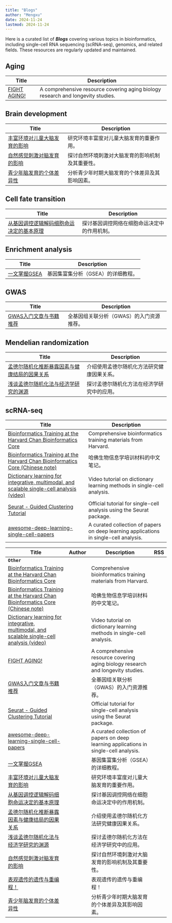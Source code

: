 ```yaml
---
title: "Blogs"
author: "Mengxu"
date: 2024-11-24
lastmod: 2024-11-24
---
```


<!--more-->

Here is a curated list of ***Blogs*** covering various topics in bioinformatics, including single-cell RNA sequencing (scRNA-seq), genomics, and related fields. These resources are regularly updated and maintained.

## Aging

| Title | Description |
| -- | -- |
| [FIGHT AGING!](https://www.fightaging.org/) | A comprehensive resource covering aging biology research and longevity studies. |


## Brain development

| Title | Description |
| -- | -- |
| [丰富环境对儿童大脑发育的影响](https://zhuanlan.zhihu.com/p/532096885) | 研究环境丰富度对儿童大脑发育的重要作用。 |
| [自然感觉刺激对脑发育的影响](https://www.cas.cn/kxcb/kpwz/201401/t20140129_4031024.shtml) | 探讨自然环境刺激对大脑发育的影响机制及其重要性。 |
| [青少年脑发育的个体差异性](https://zhuanlan.zhihu.com/p/307358952) | 分析青少年时期大脑发育的个体差异及其影响因素。 |


## Cell fate transition

| Title | Description |
| -- | -- |
| [从基因调控逻辑解码细胞命运决定的基本原理](http://cqb.pku.edu.cn/zyli/info/1041/1196.htm) | 探讨基因调控网络在细胞命运决定中的作用机制。 |


## Enrichment analysis

| Title | Description |
| -- | -- |
| [一文掌握GSEA](https://mp.weixin.qq.com/s?__biz=MzI5MTcwNjA4NQ==&mid=2247488358&idx=1&sn=4c1c15b6467ff7f8bd7fe95400bbc1df&scene=21#wechat_redirect) | 基因集富集分析（GSEA）的详细教程。 |


## GWAS

| Title | Description |
| -- | -- |
| [GWAS入门文章与书籍推荐](https://gwaslab.org/2021/03/30/gwas%e5%85%a5%e9%97%a8%e6%96%87%e7%ab%a0%e4%b8%8e%e4%b9%a6%e7%b1%8d%e6%8e%a8%e8%8d%90/) | 全基因组关联分析（GWAS）的入门资源推荐。 |


## Mendelian randomization

| Title | Description |
| -- | -- |
| [孟德尔随机化推断暴露因素与健康结局的因果关系](https://www.jianshu.com/p/8ac31267d3d8) | 介绍使用孟德尔随机化方法研究健康因果关系。 |
| [浅谈孟德尔随机化法与经济学研究的渊源](https://zhuanlan.zhihu.com/p/507997457/) | 探讨孟德尔随机化方法在经济学研究中的应用。 |


## scRNA-seq

| Title | Description |
| -- | -- |
| [Bioinformatics Training at the Harvard Chan Bioinformatics Core](https://hbctraining.github.io/main/) | Comprehensive bioinformatics training materials from Harvard. |
| [Bioinformatics Training at the Harvard Chan Bioinformatics Core (Chinese note)](https://wap.sciencenet.cn/home.php?mod=space&do=blog&id=1241283) | 哈佛生物信息学培训材料的中文笔记。 |
| [Dictionary learning for integrative, multimodal, and scalable single-cell analysis (video)](https://www.youtube.com/watch?v=AHl5V-9dMOI) | Video tutorial on dictionary learning methods in single-cell analysis. |
| [Seurat - Guided Clustering Tutorial](https://satijalab.org/seurat/articles/pbmc3k_tutorial.html) | Official tutorial for single-cell analysis using the Seurat package. |
| [awesome-deep-learning-single-cell-papers](https://github.com/OmicsML/awesome-deep-learning-single-cell-papers) | A curated collection of papers on deep learning applications in single-cell analysis. |

| **Title** | **Author** | **Description** | **RSS** |
| -- | -- | -- | -- |
| **`Other`** |  |  |  |
| [Bioinformatics Training at the Harvard Chan Bioinformatics Core](https://hbctraining.github.io/main/) |  | Comprehensive bioinformatics training materials from Harvard. |  |
| [Bioinformatics Training at the Harvard Chan Bioinformatics Core (Chinese note)](https://wap.sciencenet.cn/home.php?mod=space&do=blog&id=1241283) |  | 哈佛生物信息学培训材料的中文笔记。 |  |
| [Dictionary learning for integrative, multimodal, and scalable single-cell analysis (video)](https://www.youtube.com/watch?v=AHl5V-9dMOI) |  | Video tutorial on dictionary learning methods in single-cell analysis. |  |
| [FIGHT AGING!](https://www.fightaging.org/) |  | A comprehensive resource covering aging biology research and longevity studies. |  |
| [GWAS入门文章与书籍推荐](https://gwaslab.org/2021/03/30/gwas%e5%85%a5%e9%97%a8%e6%96%87%e7%ab%a0%e4%b8%8e%e4%b9%a6%e7%b1%8d%e6%8e%a8%e8%8d%90/) |  | 全基因组关联分析（GWAS）的入门资源推荐。 |  |
| [Seurat - Guided Clustering Tutorial](https://satijalab.org/seurat/articles/pbmc3k_tutorial.html) |  | Official tutorial for single-cell analysis using the Seurat package. |  |
| [awesome-deep-learning-single-cell-papers](https://github.com/OmicsML/awesome-deep-learning-single-cell-papers) |  | A curated collection of papers on deep learning applications in single-cell analysis. |  |
| [一文掌握GSEA](https://mp.weixin.qq.com/s?__biz=MzI5MTcwNjA4NQ==&mid=2247488358&idx=1&sn=4c1c15b6467ff7f8bd7fe95400bbc1df&scene=21#wechat_redirect) |  | 基因集富集分析（GSEA）的详细教程。 |  |
| [丰富环境对儿童大脑发育的影响](https://zhuanlan.zhihu.com/p/532096885) |  | 研究环境丰富度对儿童大脑发育的重要作用。 |  |
| [从基因调控逻辑解码细胞命运决定的基本原理](http://cqb.pku.edu.cn/zyli/info/1041/1196.htm) |  | 探讨基因调控网络在细胞命运决定中的作用机制。 |  |
| [孟德尔随机化推断暴露因素与健康结局的因果关系](https://www.jianshu.com/p/8ac31267d3d8) |  | 介绍使用孟德尔随机化方法研究健康因果关系。 |  |
| [浅谈孟德尔随机化法与经济学研究的渊源](https://zhuanlan.zhihu.com/p/507997457/) |  | 探讨孟德尔随机化方法在经济学研究中的应用。 |  |
| [自然感觉刺激对脑发育的影响](https://www.cas.cn/kxcb/kpwz/201401/t20140129_4031024.shtml) |  | 探讨自然环境刺激对大脑发育的影响机制及其重要性。 |  |
| [表观遗传的遗传与重编程！](https://mp.weixin.qq.com/s/r5UzfMlXocgtl3J8clzDlg) |  | 表观遗传的遗传与重编程！ |  |
| [青少年脑发育的个体差异性](https://zhuanlan.zhihu.com/p/307358952) |  | 分析青少年时期大脑发育的个体差异及其影响因素。 |  |
